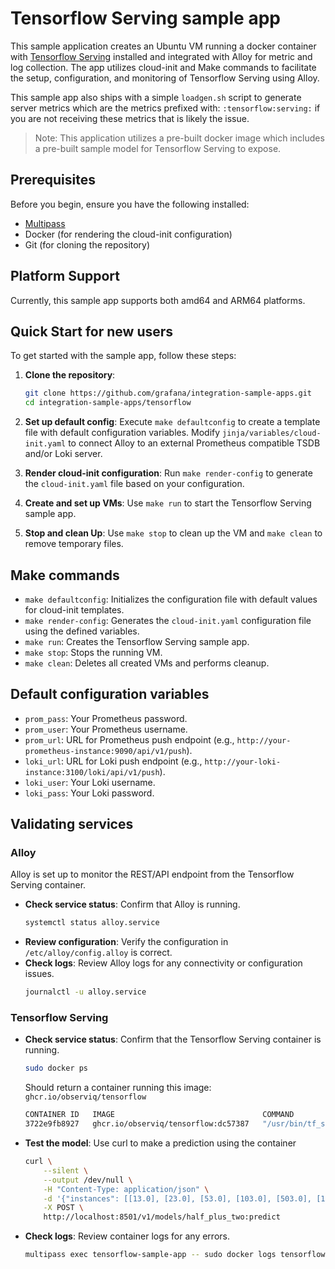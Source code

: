 # Tensorflow Serving sample app

This sample application creates an Ubuntu VM running a docker container with [Tensorflow Serving](https://www.tensorflow.org/tfx/serving/setup) installed and integrated with Alloy for metric and log collection. The app utilizes cloud-init and Make commands to facilitate the setup, configuration, and monitoring of Tensorflow Serving using Alloy.

This sample app also ships with a simple `loadgen.sh` script to generate server metrics which are the metrics prefixed with: `:tensorflow:serving:` if you are not receiving these metrics that is likely the issue.

> Note: This application utilizes a pre-built docker image which includes a pre-built sample model for Tensorflow Serving to expose.

## Prerequisites

Before you begin, ensure you have the following installed:

- [Multipass](https://multipass.run/)
- Docker (for rendering the cloud-init configuration)
- Git (for cloning the repository)

## Platform Support
Currently, this sample app supports both amd64 and ARM64 platforms.

## Quick Start for new users

To get started with the sample app, follow these steps:

1. **Clone the repository**: 
   ```sh
   git clone https://github.com/grafana/integration-sample-apps.git
   cd integration-sample-apps/tensorflow
   ```

2. **Set up default config**: 
   Execute `make defaultconfig` to create a template file with default configuration variables. Modify `jinja/variables/cloud-init.yaml` to connect Alloy to an external Prometheus compatible TSDB and/or Loki server.

3. **Render cloud-init configuration**: 
   Run `make render-config` to generate the `cloud-init.yaml` file based on your configuration.

4. **Create and set up VMs**: 
   Use `make run` to start the Tensorflow Serving sample app.

5. **Stop and clean Up**: 
   Use `make stop` to clean up the VM and `make clean` to remove temporary files.

## Make commands

- `make defaultconfig`: Initializes the configuration file with default values for cloud-init templates.
- `make render-config`: Generates the `cloud-init.yaml` configuration file using the defined variables.
- `make run`: Creates the Tensorflow Serving sample app.
- `make stop`: Stops the running VM.
- `make clean`: Deletes all created VMs and performs cleanup.

## Default configuration variables

- `prom_pass`: Your Prometheus password.
- `prom_user`: Your Prometheus username.
- `prom_url`: URL for Prometheus push endpoint (e.g., `http://your-prometheus-instance:9090/api/v1/push`).
- `loki_url`: URL for Loki push endpoint (e.g., `http://your-loki-instance:3100/loki/api/v1/push`).
- `loki_user`: Your Loki username.
- `loki_pass`: Your Loki password.

## Validating services

### Alloy

Alloy is set up to monitor the REST/API endpoint from the Tensorflow Serving container.

- **Check service status**: Confirm that Alloy is running.
  ```bash
  systemctl status alloy.service
  ```
- **Review configuration**: Verify the configuration in `/etc/alloy/config.alloy` is correct.
- **Check logs**: Review Alloy logs for any connectivity or configuration issues.
  ```bash
  journalctl -u alloy.service
  ```

### Tensorflow Serving

- **Check service status**: Confirm that the Tensorflow Serving container is running.
  ```bash
  sudo docker ps
  ```
  Should return a container running this image: `ghcr.io/observiq/tensorflow`

  ```sh
  CONTAINER ID   IMAGE                                 COMMAND                  CREATED          STATUS          PORTS                                                   NAMES
  3722e9fb8927   ghcr.io/observiq/tensorflow:dc57387   "/usr/bin/tf_serving…"   14 minutes ago   Up 14 minutes   8500/tcp, 0.0.0.0:8501->8501/tcp, [::]:8501->8501/tcp   tensorflow-serving
  ```

- **Test the model**: Use curl to make a prediction using the container
  ```sh
  curl \
      --silent \
      --output /dev/null \
      -H "Content-Type: application/json" \
      -d '{"instances": [[13.0], [23.0], [53.0], [103.0], [503.0], [15.0], [17.0]]}' \
      -X POST \
      http://localhost:8501/v1/models/half_plus_two:predict
  ```

- **Check logs**: Review container logs for any errors.
  ```bash
  multipass exec tensorflow-sample-app -- sudo docker logs tensorflow-serving
  ```